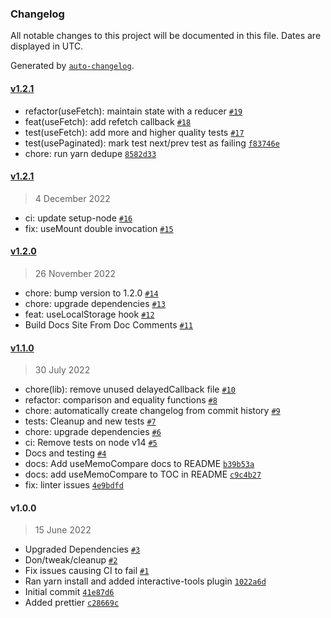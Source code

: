 ### Changelog

All notable changes to this project will be documented in this file. Dates are displayed in UTC.

Generated by [`auto-changelog`](https://github.com/CookPete/auto-changelog).

#### [v1.2.1](https://github.com/DonIsaac/react-hooks/compare/v1.2.1...v1.2.1)

- refactor(useFetch): maintain state with a reducer [`#19`](https://github.com/DonIsaac/react-hooks/pull/19)
- feat(useFetch): add refetch callback [`#18`](https://github.com/DonIsaac/react-hooks/pull/18)
- test(useFetch): add more and higher quality tests [`#17`](https://github.com/DonIsaac/react-hooks/pull/17)
- test(usePaginated): mark test next/prev test as failing [`f83746e`](https://github.com/DonIsaac/react-hooks/commit/f83746ec9b919a066649b05a576984bc6761a4bb)
- chore: run yarn dedupe [`8582d33`](https://github.com/DonIsaac/react-hooks/commit/8582d33ba30ff1b15760801078ef49ac1ed0ded8)

#### [v1.2.1](https://github.com/DonIsaac/react-hooks/compare/v1.2.0...v1.2.1)

> 4 December 2022

- ci: update setup-node [`#16`](https://github.com/DonIsaac/react-hooks/pull/16)
- fix: useMount double invocation [`#15`](https://github.com/DonIsaac/react-hooks/pull/15)

#### [v1.2.0](https://github.com/DonIsaac/react-hooks/compare/v1.1.0...v1.2.0)

> 26 November 2022

- chore: bump version to 1.2.0 [`#14`](https://github.com/DonIsaac/react-hooks/pull/14)
- chore: upgrade dependencies [`#13`](https://github.com/DonIsaac/react-hooks/pull/13)
- feat: useLocalStorage hook [`#12`](https://github.com/DonIsaac/react-hooks/pull/12)
- Build Docs Site From Doc Comments [`#11`](https://github.com/DonIsaac/react-hooks/pull/11)

#### [v1.1.0](https://github.com/DonIsaac/react-hooks/compare/v1.0.0...v1.1.0)

> 30 July 2022

- chore(lib): remove unused delayedCallback file [`#10`](https://github.com/DonIsaac/react-hooks/pull/10)
- refactor: comparison and equality functions [`#8`](https://github.com/DonIsaac/react-hooks/pull/8)
- chore: automatically create changelog from commit history [`#9`](https://github.com/DonIsaac/react-hooks/pull/9)
- tests: Cleanup and new tests [`#7`](https://github.com/DonIsaac/react-hooks/pull/7)
- chore: upgrade dependencies [`#6`](https://github.com/DonIsaac/react-hooks/pull/6)
- ci: Remove tests on node v14 [`#5`](https://github.com/DonIsaac/react-hooks/pull/5)
- Docs and testing [`#4`](https://github.com/DonIsaac/react-hooks/pull/4)
- docs: Add useMemoCompare docs to README [`b39b53a`](https://github.com/DonIsaac/react-hooks/commit/b39b53aec7c2e998850b6c39adadd8801af182c6)
- docs: add useMemoCompare to TOC in README [`c9c4b27`](https://github.com/DonIsaac/react-hooks/commit/c9c4b27eef2423906ed1a095a78e0a975844e6eb)
- fix: linter issues [`4e9bdfd`](https://github.com/DonIsaac/react-hooks/commit/4e9bdfdd80adeb9b590a47f7697866e59572e200)

#### v1.0.0

> 15 June 2022

- Upgraded Dependencies [`#3`](https://github.com/DonIsaac/react-hooks/pull/3)
- Don/tweak/cleanup [`#2`](https://github.com/DonIsaac/react-hooks/pull/2)
- Fix issues causing CI to fail [`#1`](https://github.com/DonIsaac/react-hooks/pull/1)
- Ran yarn install and added interactive-tools plugin [`1022a6d`](https://github.com/DonIsaac/react-hooks/commit/1022a6d52bfac17f3db86d9fb593fe076a79ddf6)
- Initial commit [`41e87d6`](https://github.com/DonIsaac/react-hooks/commit/41e87d696cfd544730718c0e72d4d382b7b8559f)
- Added prettier [`c28669c`](https://github.com/DonIsaac/react-hooks/commit/c28669ceb1a16877f001543a0d24bd44e2bfb57d)
